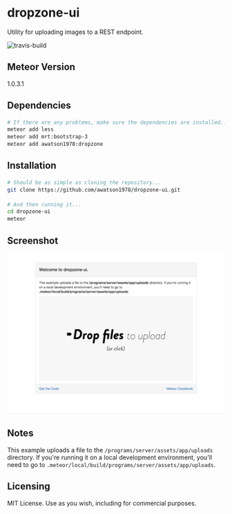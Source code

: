dropzone-ui
===================

Utility for uploading images to a REST endpoint.

![travis-build](https://travis-ci.org/awatson1978/dropzone-ui.svg?branch=master)  

Meteor Version
------------------------
1.0.3.1


Dependencies
------------------------
````sh
# If there are any problems, make sure the dependencies are installed...
meteor add less
meteor add mrt:bootstrap-3
meteor add awatson1978:dropzone
````

Installation
------------------------

````sh
# Should be as simple as cloning the repository...  
git clone https://github.com/awatson1978/dropzone-ui.git

# And then running it...
cd dropzone-ui
meteor
````

Screenshot
------------------------
![DropzoneUI](https://raw.githubusercontent.com/awatson1978/dropzone-ui/master/dropzone-ui-screenshot.png?token=675910__eyJzY29wZSI6IlJhd0Jsb2I6YXdhdHNvbjE5NzgvZHJvcHpvbmUtdWkvbWFzdGVyL2Ryb3B6b25lLXVpLXNjcmVlbnNob3QucG5nIiwiZXhwaXJlcyI6MTQxMTI0MzcxN30%3D--bf4a140a3a625f620d1fc13dc678bb4c0c11112d)


Notes
------------------------
This example uploads a file to the ``/programs/server/assets/app/uploads`` directory. If you're running it on a local development environment, you'll need to go to ``.meteor/local/build/programs/server/assets/app/uploads``.  

Licensing
------------------------

MIT License. Use as you wish, including for commercial purposes.
